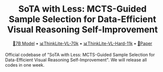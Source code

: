 <div align="center">

<h1>SoTA with Less: MCTS-Guided Sample Selection for Data-Efficient Visual Reasoning Self-Improvement</h1>

<p align="center">
  <a href="https://huggingface.co/russwang/ThinkLite-VL-7B">🤗7B Model</a> • <a href="https://huggingface.co/datasets/russwang/ThinkLite-VL-70k">📊ThinkLite-VL-70k</a> • <a href="https://huggingface.co/datasets/russwang/ThinkLite-VL-hard-11k">📊ThinkLite-VL-Hard-11k</a> • <a href="https://arxiv.org/abs/2504.07934">📄Paper</a>
</p>

</div>

Official codebase of "SoTA with Less: MCTS-Guided Sample Selection for Data-Efficient Visual Reasoning Self-Improvement". We will release all codes in one week.

